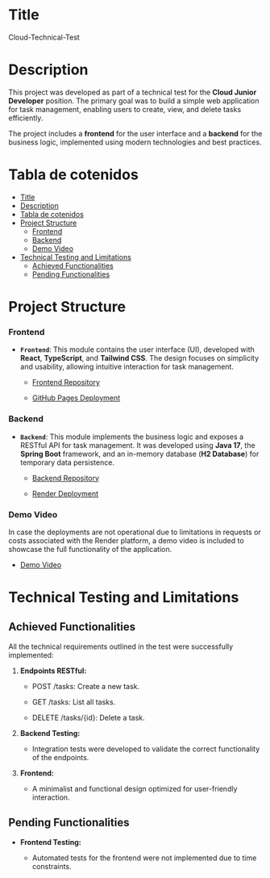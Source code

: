 # Title

Cloud-Technical-Test 

# Description

This project was developed as part of a technical test for the **Cloud Junior Developer** position. The primary goal was to build a simple web application for task management, enabling users to create, view, and delete tasks efficiently.  

The project includes a **frontend** for the user interface and a **backend** for the business logic, implemented using modern technologies and best practices.  

# Tabla de cotenidos

- [Title](#title)
- [Description](#description)
- [Tabla de cotenidos](#tabla-de-cotenidos)
- [Project Structure](#project-structure)
    - [Frontend](#frontend)
    - [Backend](#backend)
    - [Demo Video](#demo-video)
- [Technical Testing and Limitations](#technical-testing-and-limitations)
  - [Achieved Functionalities](#achieved-functionalities)
  - [Pending Functionalities](#pending-functionalities)

# Project Structure

### Frontend

- **`Frontend`**: This module contains the user interface (UI), developed with **React**, **TypeScript**, and **Tailwind CSS**. The design focuses on simplicity and usability, allowing intuitive interaction for task management.  

  
  - [Frontend Repository](https://github.com/Deivid30Medina/Frontend-Cloud-Technical-Test-Deploy)
  
  - [GitHub Pages Deployment](https://deivid30medina.github.io/Frontend-Cloud-Technical-Test-Deploy/#/tasks) 


### Backend

- **`Backend`**: This module implements the business logic and exposes a RESTful API for task management. It was developed using **Java 17**, the **Spring Boot** framework, and an in-memory database (**H2 Database**) for temporary data persistence.  
  
  - [Backend Repository](https://github.com/Deivid30Medina/Backend-Cloud-Technical-Test)
  
  - [Render Deployment](https://backend-cloud-technical-test.onrender.com) 

### Demo Video

In case the deployments are not operational due to limitations in requests or costs associated with the Render platform, a demo video is included to showcase the full functionality of the application.  

  - [Demo Video](https://youtu.be/s_ORDngofDU) 

# Technical Testing and Limitations

## Achieved Functionalities

All the technical requirements outlined in the test were successfully implemented:

1. **Endpoints RESTful:**  
    
    - POST /tasks: Create a new task. 
  
    - GET /tasks: List all tasks.
  
    - DELETE /tasks/{id}: Delete a task.
  
2. **Backend Testing:**  

   - Integration tests were developed to validate the correct functionality of the endpoints. 
  
3. **Frontend:**  

   - A minimalist and functional design optimized for user-friendly interaction.
 
## Pending Functionalities

- **Frontend Testing:**  

  - Automated tests for the frontend were not implemented due to time constraints.  
